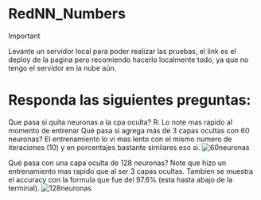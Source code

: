 # RedNN_Numbers
> [!Important]
> Levante un servidor local para poder realizar las pruebas, el link es el deploy de la pagina pero recomiendo hacerlo localmente todo, ya que no tengo el servidor en la nube aún.
# Responda las siguientes preguntas:
Que pasa si quita neuronas a la cpa oculta?
R: Lo note mas rapido al momento de entrenar
Qué pasa si agrega más de 3 capas ocultas con 60 neuronas?
El entrenamiento lo vi mas lento con el mismo numero de iteraciones (10) y en porcentajes bastante similares eso si.
![60neuronas](https://github.com/user-attachments/assets/959b4df4-8fe3-45b6-896a-999e170b6b21)

Qué pasa con una capa oculta de 128 neuronas?
Note que hizo un entrenamiento mas rapido que al ser 3 capas ocultas.
Tambien se muestra el accuracy con la formula que fue del 97.6% (esta hasta abajo de la terminal).
![128neuronas](https://github.com/user-attachments/assets/ccc17dcc-a3a4-4f97-aa33-bc634d173da0)
